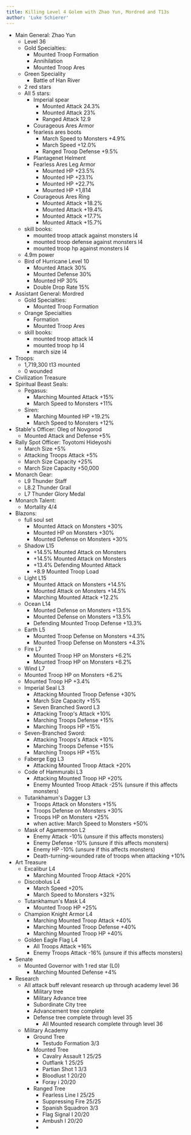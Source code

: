 ```yaml
---
title: Killing Level 4 Golem with Zhao Yun, Mordred and T13s 
author: 'Luke Schierer'
---
```


* Main General: Zhao Yun
  * Level 36
  * Gold Specialties:
    * Mounted Troop Formation
    * Annihilation
    * Mounted Troop Ares
  * Green Speciality
    * Battle of Han River
  * 2 red stars
  * All 5 stars: 
    * Imperial spear
      * Mounted Attack 24.3%
      * Mounted Attack 23%
      * Ranged Attack 12.9
    * Courageous Ares Armor
    * fearless ares boots
      * March Speed to Monsters +4.9%
      * March Speed +12.0%
      * Ranged Troop Defense +9.5%
    * Plantagenet Helment
    * Fearless Ares Leg Armor
      * Mounted HP +23.5%
      * Mounted HP +23.1%
      * Mounted HP +22.7%
      * Mounted HP +1,814
    * Courageous Ares Ring
      * Mounted Attack +18.2%
      * Mounted Attack +19.4%
      * Mounted Attack +17.7%
      * Mounted Attack +15.7%
  * skill books:
    * mounted troop attack against monsters l4
    * mounted troop defense against monsters l4
    * mounted troop hp against monsters l4
  * 4.9m power
  * Bird of Hurricane Level 10
    * Mounted Attack 30%
    * Mounted Defense 30%
    * Mounted HP 30%
    * Double Drop Rate 15%
* Assistant General: Mordred
  * Gold Specialties: 
    * Mounted Troop Formation
  * Orange Specialties
    * Formation
    * Mounted Troop Ares
  * skill books:
    * mounted troop attack l4
    * mounted troop hp l4
    * march size l4
* Troops:
  * 1,719,300 t13 mounted
  * 0 wounded
* Civilization Treasure
* Spiritual Beast Seals:
    * Pegasus:
      * Marching Mounted Attack +15%
      * March Speed to Monsters +11%
  * Siren:
    * Marching Mounted HP +19.2%
    * March Speed to Monsters +12%
* Stable's Officer: Oleg of Novgorod
  * Mounted Attack and Defense +5%
* Rally Spot Officer: Toyotomi Hideyoshi
  * March Size +5%
  * Attacking Troops Attack +5%
  * March Size Capacity +25%
  * March Size Capacity +50,000
* Monarch Gear:
  * L9 Thunder Staff
  * L8.2 Thunder Grail
  * L7 Thunder Glory Medal
* Monarch Talent:
  * Mortality 4/4
* Blazons:
  * full soul set
    * Mounted Attack on Monsters +30%
    * Mounted HP on Monsters +30%
    * Mounted Defense on Monsters +30%
  * Shadow L15 
    * +14.5% Mounted Attack on Monsters
    * +14.5% Mounted Attack on Monsters
    * +13.4% Defending Mounted Attack
    * +8.9 Mounted Troop Load
  * Light L15
    * Mounted Attack on Monsters +14.5%
    * Mounted Attack on Monsters +14.5%
    * Marching Mounted Attack +12.2%
  * Ocean L14
    * Mounted Defense on Monsters +13.5%
    * Mounted Defense on Monsters +13.5%
    * Defending Mounted Troop Defense +13.3%
  * Earth L5
    * Mounted Troop Defense on Monsters +4.3%
    * Mounted Troop Defense on Monsters +4.3%
  * Fire L7
    * Mounted Troop HP on Monsters +6.2%
    * Mounted Troop HP on Monsters +6.2%
  * Wind L7
  * Mounted Troop HP on Monsters +6.2%
  * Mounted Troop HP +3.4%
  * Imperial Seal L3
    * Attacking Mounted Troop Defense +30%
    * March Size Capacity +15%
    * Seven Branched Sword L3
    * Attacking Troop's Attack +10%
    * Marching Troops Defense +15%
    * Marching Troops HP +15%
  * Seven-Branched Sword:
    * Attacking Troops's Attack +10%
    * Marching Troops Defense +15%
    * Marching Troops HP +15%
  * Faberge Egg L3
    * Attacking Mounted Troop Attack +20%
  * Code of Hammurabi L3
    * Attacking Mounted Troop HP +20%
    * Enemy Mounted Troop Attack -25% (unsure if this affects monsters)
  * Tutankhamun's Dagger L3
    * Troops Attack on Monsters +15%
    * Troops Defense on Monsters +30%
    * Troops HP on Monsters +25%
    * when active: March Speed to Monsters +50%
  * Mask of Agamemnon L2
    * Enemy Attack -10% (unsure if this affects monsters)
    * Enemy Defense -10% (unsure if this affects monsters)
    * Enemy HP -10% (unsure if this affects monsters)
    * Death-turning-wounded rate of troops when attacking +10%
* Art Treasure
  * Excalibur L4
    * Marching Mounted Troop Attack +20%
  * Discobolus L4
    * March Speed +20%
    * March Speed to Monsters +32%
  * Tutankhamun's Mask L4
    * Mounted Troop HP +25%
  * Champion Knight Armor L4
    * Marching Mounted Troop Attack +40%
    * Marching Mounted Troop Defense +40%
    * Marching Mounted Troop HP +40%
  * Golden Eagle Flag L4
    * All Troops Attack +16%
    * Enemy Troops Attack -16% (unsure if this affects monsters)
* Senate
  * Mounted Governor with 1 red star (L0)
    * Marching Mounted Defense +4%
* Research
  * All attack buff relevant research up through academy level 36
    * Military tree
    * Military Advance tree
    * Subordinate City tree
    * Advancement tree complete
    * Defense tree complete through level 35
      * All Mounted research complete through level 36
  * Military Academy
    * Ground Tree
      * Testudo Formation 3/3
    * Mounted Tree
      * Cavalry Assault 1 25/25
      * Outflank 1 25/25
      * Partian Shot 1 3/3
      * Bloodlust 1 20/20
      * Foray i 20/20
    * Ranged Tree
      * Fearless Line I 25/25
      * Suppressing Fire 25/25
      * Spanish Squadron 3/3
      * Flag Signal I 20/20
      * Ambush I 20/20
      * 